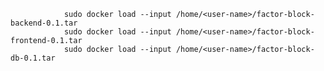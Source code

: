                 sudo docker load --input /home/<user-name>/factor-block-backend-0.1.tar
                sudo docker load --input /home/<user-name>/factor-block-frontend-0.1.tar
                sudo docker load --input /home/<user-name>/factor-block-db-0.1.tar